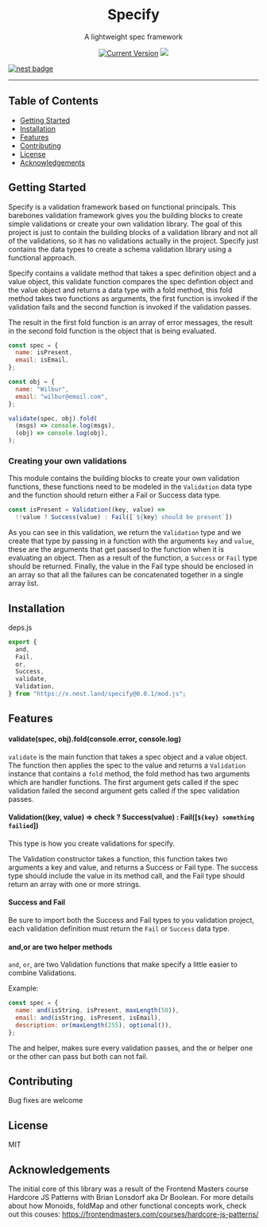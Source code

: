 <h1 align="center">Specify</h1>
<p align="center">A lightweight spec framework</p>

<p align="center">
  <a href="https://github.com/hyper63/specify/tags/"><img src="https://img.shields.io/github/tag/hyper63/specify" alt="Current Version" /></a>
  <img src="https://github.com/hyper63/specify/workflows/.github/workflows/test.yml/badge.svg" />

<a href="https://nest.land/package/specify"><img src="https://nest.land/badge.svg" alt="nest badge" /></a>

</p>

---

## Table of Contents

- [Getting Started](#getting-started)
- [Installation](#installation)
- [Features](#features)
- [Contributing](#contributing)
- [License](#license)
- [Acknowledgements](#acknowledgements)

## Getting Started

Specify is a validation framework based on functional principals. This barebones
validation framework gives you the building blocks to create simple validations
or create your own validation library. The goal of this project is just to
contain the building blocks of a validation library and not all of the
validations, so it has no validations actually in the project. Specify just
contains the data types to create a schema validation library using a functional
approach.

Specify contains a validate method that takes a spec definition object and a
value object, this validate function compares the spec defintion object and the
value object and returns a data type with a fold method, this fold method takes
two functions as arguments, the first function is invoked if the validation
fails and the second function is invoked if the validation passes.

The result in the first fold function is an array of error messages, the result
in the second fold function is the object that is being evaluated.

```js
const spec = {
  name: isPresent,
  email: isEmail,
};

const obj = {
  name: "Wilbur",
  email: "wilbur@email.com",
};

validate(spec, obj).fold(
  (msgs) => console.log(msgs),
  (obj) => console.log(obj),
);
```

### Creating your own validations

This module contains the building blocks to create your own validation
functions, these functions need to be modeled in the `Validation` data type and
the function should return either a Fail or Success data type.

```js
const isPresent = Validation((key, value) =>
  !!value ? Success(value) : Fail([`${key} should be present`])
```

As you can see in this validation, we return the `Validation` type and we create
that type by passing in a function with the arguments `key` and `value`, these
are the arguments that get passed to the function when it is evaluating an
object. Then as a result of the function, a `Success` or `Fail` type should be
returned. Finally, the value in the Fail type should be enclosed in an array so
that all the failures can be concatenated together in a single array list.

## Installation

deps.js

```js
export {
  and,
  Fail,
  or,
  Success,
  validate,
  Validation,
} from "https://x.nest.land/specify@0.0.1/mod.js";
```

## Features

#### validate(spec, obj).fold(console.error, console.log)

`validate` is the main function that takes a spec object and a value object. The
function then applies the spec to the value and returns a `Validation` instance
that contains a `fold` method, the fold method has two arguments which are
handler functions. The first argument gets called if the spec validation failed
the second argument gets called if the spec validation passes.

#### Validation((key, value) => check ? Success(value) : Fail([`${key} something failied`])

This type is how you create validations for specify.

The Validation constructor takes a function, this function takes two arguments a
key and value, and returns a Success or Fail type. The success type should
include the value in its method call, and the Fail type should return an array
with one or more strings.

#### Success and Fail

Be sure to import both the Success and Fail types to you validation project,
each validation definition must return the `Fail` or `Success` data type.

#### and,or are two helper methods

`and`, `or`, are two Validation functions that make specify a little easier to
combine Validations.

Example:

```js
const spec = {
  name: and(isString, isPresent, maxLength(50)),
  email: and(isString, isPresent, isEmail),
  description: or(maxLength(255), optional()),
};
```

The and helper, makes sure every validation passes, and the or helper one or the
other can pass but both can not fail.

## Contributing

Bug fixes are welcome

## License

MIT

## Acknowledgements

The initial core of this library was a result of the Frontend Masters course
Hardcore JS Patterns with Brian Lonsdorf aka Dr Boolean. For more details about
how Monoids, foldMap and other functional concepts work, check out this couses:
https://frontendmasters.com/courses/hardcore-js-patterns/
